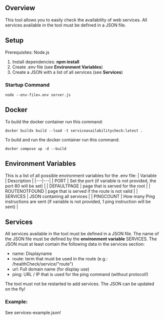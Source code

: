 ## Overview
This tool allows you to easily check the availability of web services. 
All services available in the tool must be defined in a JSON file. 
## Setup
Prerequisites: Node.js
1. Install dependencies: **npm install**
2. Create .env file (see **Environment Variables**)
3. Create a JSON with a list of all services (see **Services**)
### Startup Command
    node --env-file=.env server.js

## Docker
To build the docker container run this command: 
    
    docker buildx build --load -t serviceavailabilitycheck:latest . 

To build and run the docker container run this command: 

    docker compose up -d --build

## Environment Variables
This is a list of all possible environment variables for the .env file: 
| Variable | Description |
|---|---|
| PORT | Set the port (if variable is not provided, the port 80 will be set) |
| DEFAULTPAGE | page that is served for the root |
| ROUTENOTFOUND | page that is served if the route is not valid |
| SERVICES | JSON containing all services |
| PINGCOUNT | How many Ping instructions are sent (if variable is not provided, 1 ping instruction will be sent) |

## Services
All services available in the tool must be defined in a JSON file. 
The name of the JSON file must be defined by the **environment variable** SERVICES.
The JSON must at least contain the following data in the services section: 
- name: Displayname 
- route: term that must be used in the route (e.g.: /healthCheck/service/"route")
- url: Full domain name (for display use)
- ping: URL / IP that is used for the ping command (without protocol!)

The tool must not be restarted to add services. The JSON can be updated on the fly!
### Example: 
See services-example.json!
